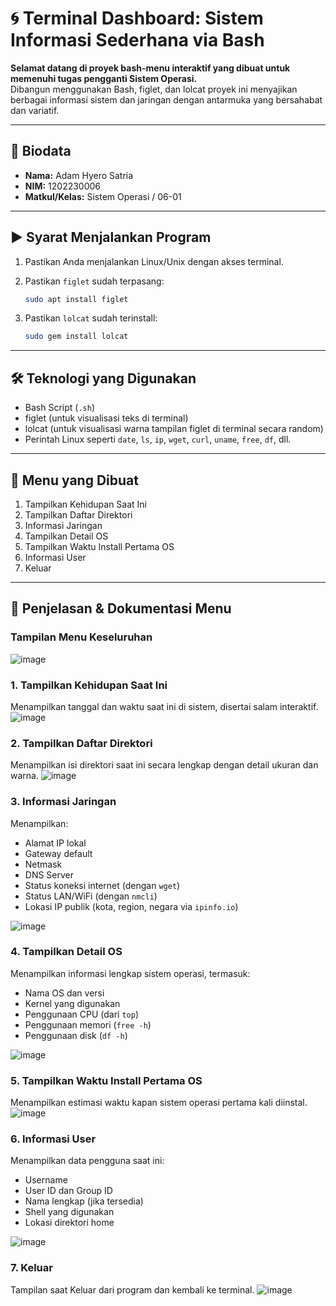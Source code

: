 # 🌀 Terminal Dashboard: Sistem Informasi Sederhana via Bash

**Selamat datang di proyek bash-menu interaktif yang dibuat untuk memenuhi tugas pengganti Sistem Operasi.**  
Dibangun menggunakan Bash, figlet, dan lolcat proyek ini menyajikan berbagai informasi sistem dan jaringan dengan antarmuka yang bersahabat dan variatif.

---

## 👤 Biodata

- **Nama:** Adam Hyero Satria  
- **NIM:** 1202230006  
- **Matkul/Kelas:** Sistem Operasi / 06-01  

---

## ▶️ Syarat Menjalankan Program

1. Pastikan Anda menjalankan Linux/Unix dengan akses terminal.
2. Pastikan `figlet` sudah terpasang:

   ```bash
   sudo apt install figlet
3. Pastikan `lolcat` sudah terinstall:

   ```bash
   sudo gem install lolcat

---

## 🛠️ Teknologi yang Digunakan

- Bash Script (`.sh`)
- figlet (untuk visualisasi teks di terminal)
- lolcat (untuk visualisasi warna tampilan figlet di terminal secara random)
- Perintah Linux seperti `date`, `ls`, `ip`, `wget`, `curl`, `uname`, `free`, `df`, dll.

---

## 🧾 Menu yang Dibuat

1. Tampilkan Kehidupan Saat Ini  
2. Tampilkan Daftar Direktori  
3. Informasi Jaringan  
4. Tampilkan Detail OS  
5. Tampilkan Waktu Install Pertama OS  
6. Informasi User  
7. Keluar  

---

## 📖 Penjelasan & Dokumentasi Menu

### Tampilan Menu Keseluruhan
![image](https://github.com/user-attachments/assets/7c5f7479-a2a3-45c3-843d-4d5c1a1cafee)

### 1. Tampilkan Kehidupan Saat Ini
Menampilkan tanggal dan waktu saat ini di sistem, disertai salam interaktif.
![image](https://github.com/user-attachments/assets/d54f8f67-3232-4037-9046-97ba201208cb)

### 2. Tampilkan Daftar Direktori
Menampilkan isi direktori saat ini secara lengkap dengan detail ukuran dan warna.
![image](https://github.com/user-attachments/assets/f8a4a0b9-9bf5-4daa-a731-2d3e05db7410)

### 3. Informasi Jaringan
Menampilkan:
- Alamat IP lokal
- Gateway default
- Netmask
- DNS Server
- Status koneksi internet (dengan `wget`)
- Status LAN/WiFi (dengan `nmcli`)
- Lokasi IP publik (kota, region, negara via `ipinfo.io`)

![image](https://github.com/user-attachments/assets/c710cc1f-92d9-4a30-a1e8-6801ebb6b0f6)

### 4. Tampilkan Detail OS
Menampilkan informasi lengkap sistem operasi, termasuk:
- Nama OS dan versi
- Kernel yang digunakan
- Penggunaan CPU (dari `top`)
- Penggunaan memori (`free -h`)
- Penggunaan disk (`df -h`)

![image](https://github.com/user-attachments/assets/eeb3db6b-df41-47ea-b7f9-81d1520d4055)

### 5. Tampilkan Waktu Install Pertama OS
Menampilkan estimasi waktu kapan sistem operasi pertama kali diinstal.
![image](https://github.com/user-attachments/assets/cd58914d-c75d-4582-98ca-d04b7a4569d1)

### 6. Informasi User
Menampilkan data pengguna saat ini:
- Username
- User ID dan Group ID
- Nama lengkap (jika tersedia)
- Shell yang digunakan
- Lokasi direktori home

![image](https://github.com/user-attachments/assets/1d0661f5-b995-4b24-b515-94336f519f08)

### 7. Keluar
Tampilan saat Keluar dari program dan kembali ke terminal.
![image](https://github.com/user-attachments/assets/8f312f50-e0ef-426e-bc99-9125dacb5b76)

